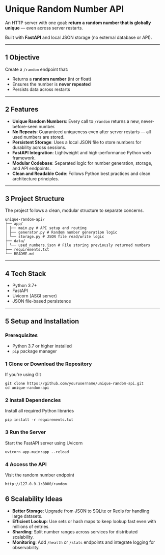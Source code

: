 # Unique Random Number API

An HTTP server with one goal: **return a random number that is globally unique** — even across server restarts.

Built with **FastAPI** and local JSON storage (no external database or API).

---

##  1 Objective

Create a `/random` endpoint that:
- Returns a **random number** (int or float)
- Ensures the number is **never repeated**
- Persists data across restarts

---

## 2 Features

-  **Unique Random Numbers**: Every call to `/random` returns a new, never-before-seen number.
-  **No Repeats**: Guaranteed uniqueness even after server restarts — all used numbers are stored.
-  **Persistent Storage**: Uses a local JSON file to store numbers for durability across sessions.
-  **FastAPI Integration**: Lightweight and high-performance Python web framework.
-  **Modular Codebase**: Separated logic for number generation, storage, and API endpoints.
- **Clean and Readable Code**: Follows Python best practices and clean architecture principles.

---

## 3 Project Structure

The project follows a clean, modular structure to separate concerns.
```
unique-random-api/
├── app/
│ ├── main.py # API setup and routing
│ ├── generator.py # Random number generation logic
│ └── storage.py # JSON file read/write logic
├── data/
│ └── used_numbers.json # File storing previously returned numbers
├── requirements.txt
└── README.md 
``` 
---

## 4 Tech Stack

-  Python 3.7+
-  FastAPI
-  Uvicorn (ASGI server)
-  JSON file-based persistence

---

## 5 Setup and Installation

### Prerequisites

- Python 3.7 or higher installed
- `pip` package manager

### 1 Clone or Download the Repository

If you're using Git
```
git clone https://github.com/yourusername/unique-random-api.git
cd unique-random-api
```

### 2 Install Dependencies

Install all required Python libraries
```
pip install -r requirements.txt
```

### 3 Run the Server

Start the FastAPI server using Uvicorn

```
uvicorn app.main:app --reload
```

### 4 Access the API

Visit the random number endpoint
```
http://127.0.0.1:8000/random
```

## 6 Scalability Ideas

- **Better Storage**: Upgrade from JSON to SQLite or Redis for handling large datasets.
- **Efficient Lookup**: Use sets or hash maps to keep lookup fast even with millions of entries.
- **Sharding**: Split number ranges across services for distributed scalability.
- **Monitoring**: Add `/health` or `/stats` endpoints and integrate logging for observability.

